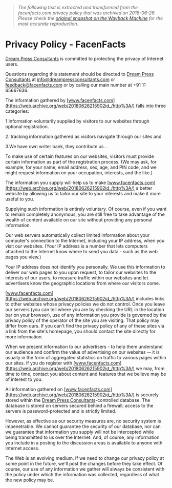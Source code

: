 > *The following text is extracted and transformed from the facenfacts.com privacy policy that was archived on 2018-06-26. Please check the [original snapshot on the Wayback Machine](https://web.archive.org/web/20180626215902id_/http%3A//www.facenfacts.com/PrivacyPolicy) for the most accurate reproduction.*

# Privacy Policy - FacenFacts

[Dream Press Consultants](http://dreampressconsultants.com/) is committed to protecting the privacy of Internet users.

Questions regarding this statement should be directed to [Dream Press Consultants](http://dreampressconsultants.com/) at [info@dreampressconsultants.com](mailto:info@dreampressconsultants.com) or [feedback@facenfacts.com](mailto:feedback@facenfacts.com) or by calling our main number at +91 11 65667636.

The information gathered by [www.facenfacts.com](https://web.archive.org/web/20180626215902id_/http%3A/) falls into three categories:

1 Information voluntarily supplied by visitors to our websites through optional registration.

2\. tracking information gathered as visitors navigate through our sites and

3.We have own writer bank, they contribute us. .

To make use of certain features on our websites, visitors must provide certain information as part of the registration process. (We may ask, for example, for your name, email address, sex, age, and PIN code, and we might request information on your occupation, interests, and the like.)

The information you supply will help us to make [www.facenfacts.com](https://web.archive.org/web/20180626215902id_/http%3A/) a better website by allowing us to tailor our site to your interests and make it more useful to you.

Supplying such information is entirely voluntary. Of course, even if you want to remain completely anonymous, you are still free to take advantage of the wealth of content available on our site without providing any personal information.

Our web servers automatically collect limited information about your computer's connection to the Internet, including your IP address, when you visit our websites. (Your IP address is a number that lets computers attached to the Internet know where to send you data - such as the web pages you view.)

Your IP address does not identify you personally. We use this information to deliver our web pages to you upon request, to tailor our websites to the interests of our users, to measure traffic within our websites and let advertisers know the geographic locations from where our visitors come.

[www.facenfacts.com](https://web.archive.org/web/20180626215902id_/http%3A/) includes links to other websites whose privacy policies we do not control. Once you leave our servers (you can tell where you are by checking the URL in the location bar on your browser), use of any information you provide is governed by the privacy policy of the operator of the site you are visiting. That policy may differ from ours. If you can't find the privacy policy of any of these sites via a link from the site's homepage, you should contact the site directly for more information.

When we present information to our advertisers - to help them understand our audience and confirm the value of advertising on our websites -- it is usually in the form of aggregated statistics on traffic to various pages within our sites. If you do register with [www.facenfacts.com](https://web.archive.org/web/20180626215902id_/http%3A/) we may, from time to time, contact you about content and features that we believe may be of interest to you.

All information gathered on [www.facenfacts.com](https://web.archive.org/web/20180626215902id_/http%3A/) is securely stored within the [Dream Press Consultants](http://dreampressconsultants.com/)-controlled database. The database is stored on servers secured behind a firewall; access to the servers is password-protected and is strictly limited.

However, as effective as our security measures are, no security system is impenetrable. We cannot guarantee the security of our database, nor can we guarantee that information you supply will not be intercepted while being transmitted to us over the Internet. And, of course, any information you include in a posting to the discussion areas is available to anyone with Internet access.

The Web is an evolving medium. If we need to change our privacy policy at some point in the future, we'll post the changes before they take effect. Of course, our use of any information we gather will always be consistent with the policy under which the information was collected, regardless of what the new policy may be.
